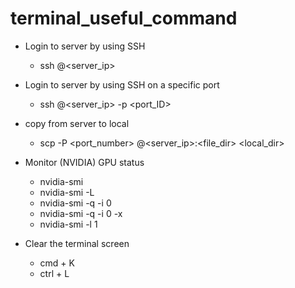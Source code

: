 # terminal_useful_command

- Login to server by using SSH  
  - ssh <username>@<server_ip>

- Login to server by using SSH on a specific port  
  - ssh <username>@<server_ip> -p <port_ID>

- copy from server to local  
  - scp -P <port_number> <username>@<server_ip>:<file_dir> <local_dir>

- Monitor (NVIDIA) GPU status  
  - nvidia-smi  
  - nvidia-smi -L  
  - nvidia-smi -q -i 0  
  - nvidia-smi -q -i 0 -x  
  - nvidia-smi -l 1

- Clear the terminal screen
  - cmd + K
  - ctrl + L
